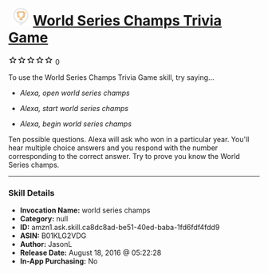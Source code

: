 # &nbsp;<img src="skill_icon" alt="World Series Champs Trivia Game icon" width="36"> [World Series Champs Trivia Game](http://alexa.amazon.com/#skills/amzn1.ask.skill.ca8dc8ad-be51-40ed-baba-1fd6fdf4fdd9)
![0 stars](../../images/ic_star_border_black_18dp_1x.png)![0 stars](../../images/ic_star_border_black_18dp_1x.png)![0 stars](../../images/ic_star_border_black_18dp_1x.png)![0 stars](../../images/ic_star_border_black_18dp_1x.png)![0 stars](../../images/ic_star_border_black_18dp_1x.png) 0

To use the World Series Champs Trivia Game skill, try saying...

* *Alexa, open world series champs*

* *Alexa, start world series champs*

* *Alexa, begin world series champs*

Ten possible questions.  Alexa will ask who won in a particular year.  You'll hear multiple choice answers and you respond with the number corresponding to the correct answer.  Try to prove you know the World Series champs.

***

### Skill Details

* **Invocation Name:** world series champs
* **Category:** null
* **ID:** amzn1.ask.skill.ca8dc8ad-be51-40ed-baba-1fd6fdf4fdd9
* **ASIN:** B01KLG2VDG
* **Author:** JasonL
* **Release Date:** August 18, 2016 @ 05:22:28
* **In-App Purchasing:** No
